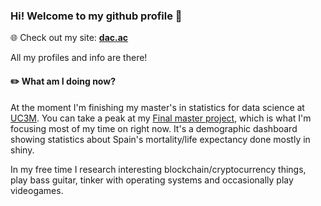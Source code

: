 ### Hi! Welcome to my github profile 🎈

🌐 Check out my site: **[dac.ac](https://dac.ac/en)**

All my profiles and info are there!

#### ✏️ What am I doing now?

At the moment I'm finishing my master's in statistics for data science at [UC3M](https://uc3m.es). You can take a peak at my [Final master project](https://github.com/dreth/tfm_uc3m), which is what I'm focusing most of my time on right now. It's a demographic dashboard showing statistics about Spain's mortality/life expectancy done mostly in shiny.

In my free time I research interesting blockchain/cryptocurrency things, play bass guitar, tinker with operating systems and occasionally play videogames.
